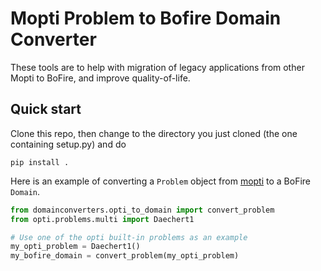 # Mopti Problem to Bofire Domain Converter

These tools are to help with migration of legacy applications from other Mopti to BoFire, and improve quality-of-life.

## Quick start

Clone this repo, then change to the directory you just cloned (the one containing setup.py) and do 

`pip install .`

Here is an example of converting a `Problem` object from [mopti](https://github.com/basf/mopti) to a BoFire `Domain`.

```python
from domainconverters.opti_to_domain import convert_problem
from opti.problems.multi import Daechert1

# Use one of the opti built-in problems as an example
my_opti_problem = Daechert1()                    
my_bofire_domain = convert_problem(my_opti_problem)
```
